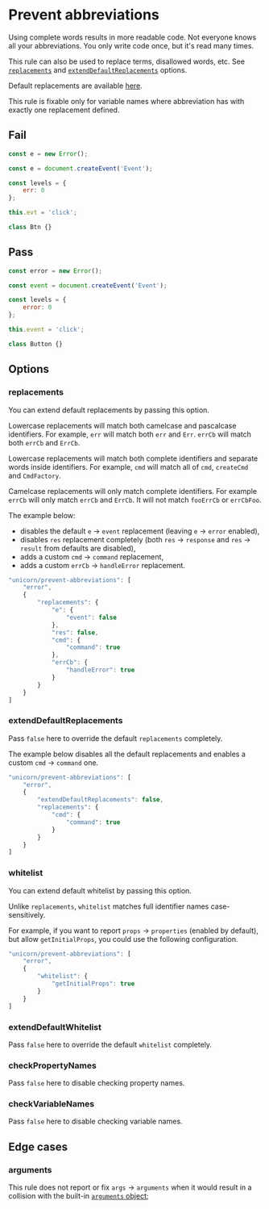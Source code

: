 # Prevent abbreviations

Using complete words results in more readable code. Not everyone knows all your abbreviations. You only write code once, but it's read many times.

This rule can also be used to replace terms, disallowed words, etc. See [`replacements`](#replacements) and [`extendDefaultReplacements`](#extenddefaultreplacements) options.

Default replacements are available [here](https://github.com/sindresorhus/eslint-plugin-unicorn/blob/master/rules/prevent-abbreviations.js#L13).

This rule is fixable only for variable names where abbreviation has with exactly one replacement defined.


## Fail

```js
const e = new Error();
```

```js
const e = document.createEvent('Event');
```

```js
const levels = {
	err: 0
};
```

```js
this.evt = 'click';
```

```js
class Btn {}
```


## Pass

```js
const error = new Error();
```

```js
const event = document.createEvent('Event');
```

```js
const levels = {
	error: 0
};
```

```js
this.event = 'click';
```

```js
class Button {}
```


## Options

### replacements

You can extend default replacements by passing this option.

Lowercase replacements will match both camelcase and pascalcase identifiers. For example, `err` will match both `err` and `Err`. `errCb` will match both `errCb` and `ErrCb`.

Lowercase replacements will match both complete identifiers and separate words inside identifiers. For example, `cmd` will match all of `cmd`, `createCmd` and `CmdFactory`.

Camelcase replacements will only match complete identifiers. For example `errCb` will only match `errCb` and `ErrCb`. It will not match `fooErrCb` or `errCbFoo`.

The example below:
* disables the default `e` → `event` replacement (leaving `e` → `error` enabled),
* disables `res` replacement completely (both `res` → `response` and `res` → `result` from defaults are disabled),
* adds a custom `cmd` → `command` replacement,
* adds a custom `errCb` → `handleError` replacement.

```js
"unicorn/prevent-abbreviations": [
	"error",
	{
		"replacements": {
			"e": {
				"event": false
			},
			"res": false,
			"cmd": {
				"command": true
			},
			"errCb": {
				"handleError": true
			}
		}
	}
]
```

### extendDefaultReplacements

Pass `false` here to override the default `replacements` completely.

The example below disables all the default replacements and enables a custom `cmd` → `command` one.

```js
"unicorn/prevent-abbreviations": [
	"error",
	{
		"extendDefaultReplacements": false,
		"replacements": {
			"cmd": {
				"command": true
			}
		}
	}
]
```

### whitelist

You can extend default whitelist by passing this option.

Unlike `replacements`, `whitelist` matches full identifier names case-sensitively.

For example, if you want to report `props` → `properties` (enabled by default), but allow `getInitialProps`, you could use the following configuration.

```js
"unicorn/prevent-abbreviations": [
	"error",
	{
		"whitelist": {
			"getInitialProps": true
		}
	}
]
```

### extendDefaultWhitelist

Pass `false` here to override the default `whitelist` completely.

### checkPropertyNames

Pass `false` here to disable checking property names.

### checkVariableNames

Pass `false` here to disable checking variable names.


## Edge cases

### arguments

This rule does not report or fix `args` → `arguments` when it would result in a collision with the built-in [`arguments` object](https://developer.mozilla.org/en-US/docs/Web/JavaScript/Reference/Functions/arguments);
